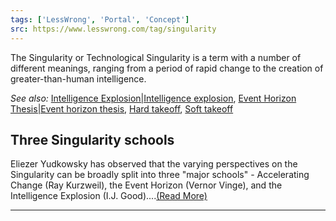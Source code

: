 ```yaml
---
tags: ['LessWrong', 'Portal', 'Concept']
src: https://www.lesswrong.com/tag/singularity
---
```


The Singularity or Technological Singularity is a term with a number of different meanings, ranging from a period of rapid change to the creation of greater-than-human intelligence.

*See also:* [Intelligence Explosion|Intelligence explosion](https://www.lesswrong.com/tag/intelligence-explosion), [Event Horizon Thesis|Event horizon thesis](https://www.lesswrong.com/tag/event-horizon-thesis), [Hard takeoff](https://wiki.lesswrong.com/wiki/Hard_takeoff), [Soft takeoff](https://wiki.lesswrong.com/wiki/Soft_takeoff)

## Three Singularity schools
Eliezer Yudkowsky has observed that the varying perspectives on the Singularity can be broadly split into three "major schools" - Accelerating Change (Ray Kurzweil), the Event Horizon (Vernor Vinge), and the Intelligence Explosion (I.J. Good)....[(Read More)]()



---

